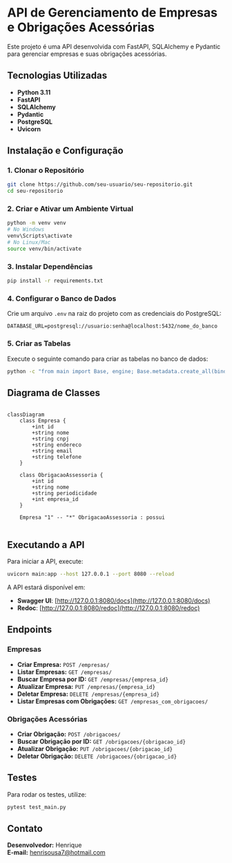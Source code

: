 # API de Gerenciamento de Empresas e Obrigações Acessórias

Este projeto é uma API desenvolvida com FastAPI, SQLAlchemy e Pydantic para gerenciar empresas e suas obrigações acessórias.

## Tecnologias Utilizadas

- **Python 3.11**
- **FastAPI**
- **SQLAlchemy**
- **Pydantic**
- **PostgreSQL**
- **Uvicorn**

## Instalação e Configuração

### 1. Clonar o Repositório

```sh
git clone https://github.com/seu-usuario/seu-repositorio.git
cd seu-repositorio
```

### 2. Criar e Ativar um Ambiente Virtual

```sh
python -m venv venv
# No Windows
venv\Scripts\activate
# No Linux/Mac
source venv/bin/activate
```

### 3. Instalar Dependências

```sh
pip install -r requirements.txt
```

### 4. Configurar o Banco de Dados

Crie um arquivo `.env` na raiz do projeto com as credenciais do PostgreSQL:

```
DATABASE_URL=postgresql://usuario:senha@localhost:5432/nome_do_banco
```

### 5. Criar as Tabelas

Execute o seguinte comando para criar as tabelas no banco de dados:

```sh
python -c "from main import Base, engine; Base.metadata.create_all(bind=engine)"
```

## Diagrama de Classes

``` mermaid

classDiagram
    class Empresa {
        +int id
        +string nome
        +string cnpj
        +string endereco
        +string email
        +string telefone
    }
    
    class ObrigacaoAssessoria {
        +int id
        +string nome
        +string periodicidade
        +int empresa_id
    }
    
    Empresa "1" -- "*" ObrigacaoAssessoria : possui
   
```

## Executando a API

Para iniciar a API, execute:

```sh
uvicorn main:app --host 127.0.0.1 --port 8080 --reload
```

A API estará disponível em:

- **Swagger UI**: [http://127.0.0.1:8080/docs](http://127.0.0.1:8080/docs)
- **Redoc**: [http://127.0.0.1:8080/redoc](http://127.0.0.1:8080/redoc)

## Endpoints

### Empresas

- **Criar Empresa:** `POST /empresas/`
- **Listar Empresas:** `GET /empresas/`
- **Buscar Empresa por ID:** `GET /empresas/{empresa_id}`
- **Atualizar Empresa:** `PUT /empresas/{empresa_id}`
- **Deletar Empresa:** `DELETE /empresas/{empresa_id}`
- **Listar Empresas com Obrigações:** `GET /empresas_com_obrigacoes/`

### Obrigações Acessórias

- **Criar Obrigação:** `POST /obrigacoes/`
- **Buscar Obrigação por ID:** `GET /obrigacoes/{obrigacao_id}`
- **Atualizar Obrigação:** `PUT /obrigacoes/{obrigacao_id}`
- **Deletar Obrigação:** `DELETE /obrigacoes/{obrigacao_id}`

## Testes

Para rodar os testes, utilize:

```sh
pytest test_main.py
```

## Contato

**Desenvolvedor:** Henrique\
**E-mail:** [henrisousa7@hotmail.com](mailto\:henrisousa7@hotmail.com)

